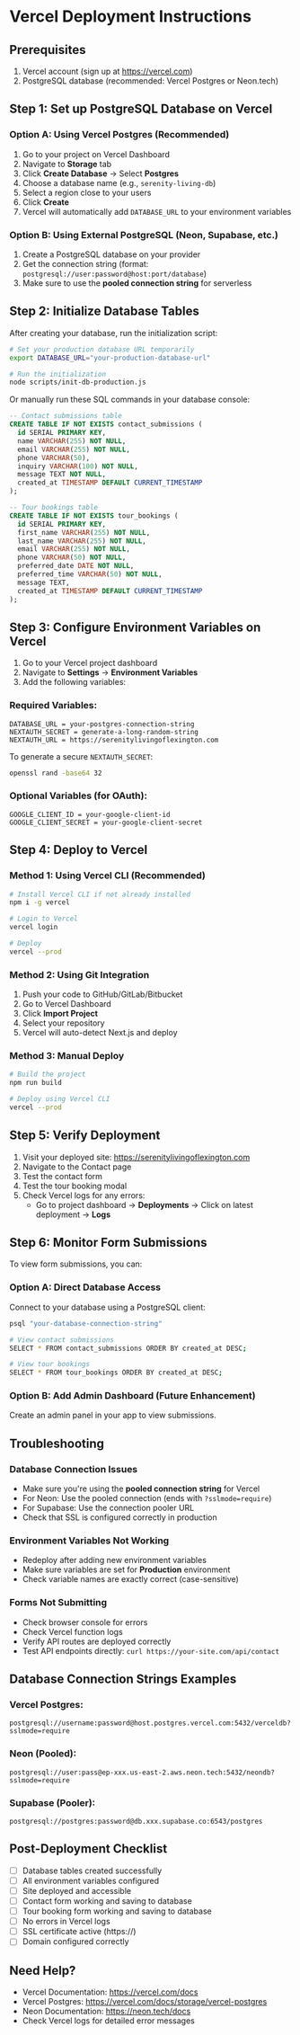 # Vercel Deployment Instructions

## Prerequisites
1. Vercel account (sign up at https://vercel.com)
2. PostgreSQL database (recommended: Vercel Postgres or Neon.tech)

## Step 1: Set up PostgreSQL Database on Vercel

### Option A: Using Vercel Postgres (Recommended)
1. Go to your project on Vercel Dashboard
2. Navigate to **Storage** tab
3. Click **Create Database** → Select **Postgres**
4. Choose a database name (e.g., `serenity-living-db`)
5. Select a region close to your users
6. Click **Create**
7. Vercel will automatically add `DATABASE_URL` to your environment variables

### Option B: Using External PostgreSQL (Neon, Supabase, etc.)
1. Create a PostgreSQL database on your provider
2. Get the connection string (format: `postgresql://user:password@host:port/database`)
3. Make sure to use the **pooled connection string** for serverless

## Step 2: Initialize Database Tables

After creating your database, run the initialization script:

```bash
# Set your production database URL temporarily
export DATABASE_URL="your-production-database-url"

# Run the initialization
node scripts/init-db-production.js
```

Or manually run these SQL commands in your database console:

```sql
-- Contact submissions table
CREATE TABLE IF NOT EXISTS contact_submissions (
  id SERIAL PRIMARY KEY,
  name VARCHAR(255) NOT NULL,
  email VARCHAR(255) NOT NULL,
  phone VARCHAR(50),
  inquiry VARCHAR(100) NOT NULL,
  message TEXT NOT NULL,
  created_at TIMESTAMP DEFAULT CURRENT_TIMESTAMP
);

-- Tour bookings table
CREATE TABLE IF NOT EXISTS tour_bookings (
  id SERIAL PRIMARY KEY,
  first_name VARCHAR(255) NOT NULL,
  last_name VARCHAR(255) NOT NULL,
  email VARCHAR(255) NOT NULL,
  phone VARCHAR(50) NOT NULL,
  preferred_date DATE NOT NULL,
  preferred_time VARCHAR(50) NOT NULL,
  message TEXT,
  created_at TIMESTAMP DEFAULT CURRENT_TIMESTAMP
);
```

## Step 3: Configure Environment Variables on Vercel

1. Go to your Vercel project dashboard
2. Navigate to **Settings** → **Environment Variables**
3. Add the following variables:

### Required Variables:
```
DATABASE_URL = your-postgres-connection-string
NEXTAUTH_SECRET = generate-a-long-random-string
NEXTAUTH_URL = https://serenitylivingoflexington.com
```

To generate a secure `NEXTAUTH_SECRET`:
```bash
openssl rand -base64 32
```

### Optional Variables (for OAuth):
```
GOOGLE_CLIENT_ID = your-google-client-id
GOOGLE_CLIENT_SECRET = your-google-client-secret
```

## Step 4: Deploy to Vercel

### Method 1: Using Vercel CLI (Recommended)
```bash
# Install Vercel CLI if not already installed
npm i -g vercel

# Login to Vercel
vercel login

# Deploy
vercel --prod
```

### Method 2: Using Git Integration
1. Push your code to GitHub/GitLab/Bitbucket
2. Go to Vercel Dashboard
3. Click **Import Project**
4. Select your repository
5. Vercel will auto-detect Next.js and deploy

### Method 3: Manual Deploy
```bash
# Build the project
npm run build

# Deploy using Vercel CLI
vercel --prod
```

## Step 5: Verify Deployment

1. Visit your deployed site: https://serenitylivingoflexington.com
2. Navigate to the Contact page
3. Test the contact form
4. Test the tour booking modal
5. Check Vercel logs for any errors:
   - Go to project dashboard → **Deployments** → Click on latest deployment → **Logs**

## Step 6: Monitor Form Submissions

To view form submissions, you can:

### Option A: Direct Database Access
Connect to your database using a PostgreSQL client:
```bash
psql "your-database-connection-string"

# View contact submissions
SELECT * FROM contact_submissions ORDER BY created_at DESC;

# View tour bookings
SELECT * FROM tour_bookings ORDER BY created_at DESC;
```

### Option B: Add Admin Dashboard (Future Enhancement)
Create an admin panel in your app to view submissions.

## Troubleshooting

### Database Connection Issues
- Make sure you're using the **pooled connection string** for Vercel
- For Neon: Use the pooled connection (ends with `?sslmode=require`)
- For Supabase: Use the connection pooler URL
- Check that SSL is configured correctly in production

### Environment Variables Not Working
- Redeploy after adding new environment variables
- Make sure variables are set for **Production** environment
- Check variable names are exactly correct (case-sensitive)

### Forms Not Submitting
- Check browser console for errors
- Check Vercel function logs
- Verify API routes are deployed correctly
- Test API endpoints directly: `curl https://your-site.com/api/contact`

## Database Connection Strings Examples

### Vercel Postgres:
```
postgresql://username:password@host.postgres.vercel.com:5432/verceldb?sslmode=require
```

### Neon (Pooled):
```
postgresql://user:pass@ep-xxx.us-east-2.aws.neon.tech:5432/neondb?sslmode=require
```

### Supabase (Pooler):
```
postgresql://postgres:password@db.xxx.supabase.co:6543/postgres
```

## Post-Deployment Checklist

- [ ] Database tables created successfully
- [ ] All environment variables configured
- [ ] Site deployed and accessible
- [ ] Contact form working and saving to database
- [ ] Tour booking form working and saving to database
- [ ] No errors in Vercel logs
- [ ] SSL certificate active (https://)
- [ ] Domain configured correctly

## Need Help?

- Vercel Documentation: https://vercel.com/docs
- Vercel Postgres: https://vercel.com/docs/storage/vercel-postgres
- Neon Documentation: https://neon.tech/docs
- Check Vercel logs for detailed error messages
